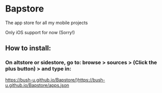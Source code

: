 # Bapstore
The app store for all my mobile projects 

Only iOS support for now (Sorry!)

## How to install:
### On altstore or sidestore, go to: browse > sources > (Click the plus button) > and type in:
https://bush-u.github.io/Bapstore/)https://bush-u.github.io/Bapstore/apps.json
